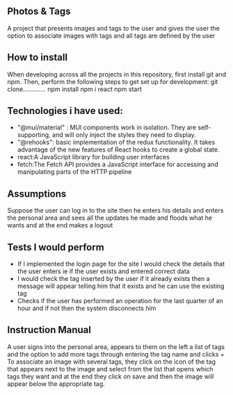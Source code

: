 ## Photos & Tags
 A project that presents images and tags to the user and gives the user the option to associate images with tags and all tags are defined by the user


## How to install
When developing across all the projects in this repository, 
first install git and npm.
Then, perform the following steps to get set up for development:
  git clone.............
npm install
npm i react
npm start


## Technologies i have used:
* "@mui/material" : MUI components work in isolation. They are self-supporting, and will only inject the styles they need to display.
* "@rehooks": basic implementation of the redux functionality. It takes advantage of the new features of React hooks to create a global state.
* react:A JavaScript library for building user interfaces
* fetch:The Fetch API provides a JavaScript interface for accessing and manipulating parts of the HTTP pipeline


## Assumptions
Suppose the user can log in to the site then he enters his details and enters the personal area and sees all the updates he made and floods what he wants and at the end makes a logout

## Tests I would perform
* If I implemented the login page for the site I would check the details that the user enters ie if the user exists and entered correct data
* I would check the tag inserted by the user if it already exists then a message will appear telling him that it exists and he can use the existing tag
* Checks if the user has performed an operation for the last quarter of an hour and if not then the system disconnects him

## Instruction Manual
A user signs into the personal area, appears to them on the left a list of tags and the option to add more tags through entering the tag name and clicks +
To associate an image with several tags, they click on the icon of the tag that appears next to the image and select from the list that opens which tags they want and at the end they click on save and then the image will appear below the appropriate tag.







